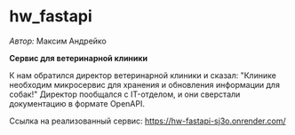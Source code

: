 # hw_fastapi
*Автор:* Максим Андрейко

**Сервис для ветеринарной клиники**

К нам обратился директор ветеринарной клиники и сказал:
"Клинике необходим микросервис для хранения и обновления информации для собак!"
Директор пообщался с IT-отделом, и они сверстали документацию в формате OpenAPI.

Ссылка на реализованный сервис: https://hw-fastapi-sj3o.onrender.com/
